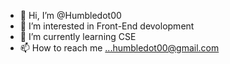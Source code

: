 - 👋 Hi, I’m @Humbledot00
- 👀 I’m interested in Front-End devolopment
- 🌱 I’m currently learning CSE
- 📫 How to reach me ...humbledot00@gmail.com

<!---
Humbledot00/Humbledot00 is a ✨ special ✨ repository because its `README.md` (this file) appears on your GitHub profile.
You can click the Preview link to take a look at your changes.
--->
